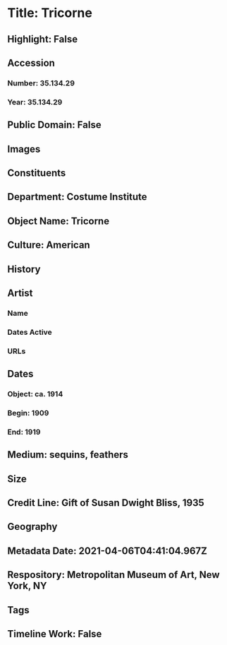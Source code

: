# Title: Tricorne
## Highlight: False
## Accession
### Number: 35.134.29
### Year: 35.134.29
## Public Domain: False
## Images
## Constituents
## Department: Costume Institute
## Object Name: Tricorne
## Culture: American
## History
## Artist
### Name
### Dates Active
### URLs
## Dates
### Object: ca. 1914
### Begin: 1909
### End: 1919
## Medium: sequins, feathers
## Size
## Credit Line: Gift of Susan Dwight Bliss, 1935
## Geography
## Metadata Date: 2021-04-06T04:41:04.967Z
## Respository: Metropolitan Museum of Art, New York, NY
## Tags
## Timeline Work: False